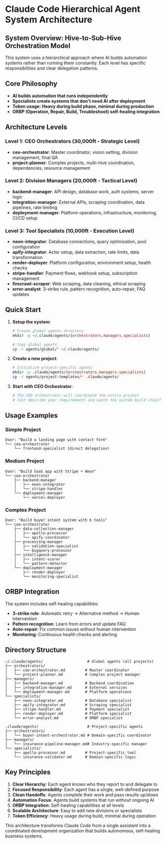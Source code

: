 # Claude Code Hierarchical Agent System Architecture

## System Overview: Hive-to-Sub-Hive Orchestration Model

This system uses a hierarchical approach where AI builds automation systems rather than running them constantly. Each level has specific responsibilities and clear delegation patterns.

## Core Philosophy
- **AI builds automation that runs independently**
- **Specialists create systems that don't need AI after deployment**
- **Token usage: Heavy during build phase, minimal during production**
- **ORBP (Operation, Repair, Build, Troubleshoot) self-healing integration**

## Architecture Levels

### Level 1: CEO Orchestrators (30,000ft - Strategic Level)
- **ceo-orchestrator**: Master coordinator, vision setting, division management, final QA
- **project-planner**: Complex projects, multi-hive coordination, dependencies, resource management

### Level 2: Division Managers (20,000ft - Tactical Level)
- **backend-manager**: API design, database work, auth systems, server logic
- **integration-manager**: External APIs, scraping coordination, data pipelines, rate limiting
- **deployment-manager**: Platform operations, infrastructure, monitoring, CI/CD setup

### Level 3: Tool Specialists (10,000ft - Execution Level)
- **neon-integrator**: Database connections, query optimization, pool configuration
- **apify-integrator**: Actor setup, data extraction, rate limits, data transformation
- **render-deployer**: Platform configuration, environment setup, health checks
- **stripe-handler**: Payment flows, webhook setup, subscription management
- **firecrawl-scraper**: Web scraping, data cleaning, ethical scraping
- **error-analyst**: 3-strike rule, pattern recognition, auto-repair, FAQ updates

## Quick Start

1. **Setup the system**:
   ```bash
   # Create global agents directory
   mkdir -p ~/.claude/agents/{orchestrators,managers,specialists}
   
   # Copy global agents
   cp -r agents/global/* ~/.claude/agents/
   ```

2. **Create a new project**:
   ```bash
   # Initialize project-specific agents
   mkdir -p .claude/agents/{orchestrators,managers,specialists}
   cp -r agents/project-templates/* .claude/agents/
   ```

3. **Start with CEO Orchestrator**:
   ```bash
   # The CEO orchestrator will coordinate the entire project
   # Just describe your requirements and watch the system build itself
   ```

## Usage Examples

### Simple Project
```
User: "Build a landing page with contact form"
└── ceo-orchestrator
    └── frontend-specialist (direct delegation)
```

### Medium Project  
```
User: "Build SaaS app with Stripe + Neon"
└── ceo-orchestrator
    ├── backend-manager
    │   ├── neon-integrator
    │   └── stripe-handler
    └── deployment-manager
        └── vercel-deployer
```

### Complex Project
```
User: "Build buyer intent system with 6 tools"
└── ceo-orchestrator
    ├── data-collection-manager
    │   ├── apollo-processor
    │   └── apify-coordinator
    ├── processing-manager
    │   ├── validation-specialist
    │   └── bigquery-processor
    ├── intelligence-manager
    │   ├── intent-scorer
    │   └── pattern-detector
    └── deployment-manager
        ├── render-deployer
        └── monitoring-specialist
```

## ORBP Integration

The system includes self-healing capabilities:
- **3-strike rule**: Automatic retry → Alternative method → Human intervention
- **Pattern recognition**: Learn from errors and update FAQ
- **Auto-repair**: Fix common issues without human intervention
- **Monitoring**: Continuous health checks and alerting

## Directory Structure

```
~/.claude/agents/                    # Global agents (all projects)
├── orchestrators/
│   ├── ceo-orchestrator.md         # Master coordinator
│   └── project-planner.md          # Complex project manager
├── managers/
│   ├── backend-manager.md          # Backend coordination
│   ├── integration-manager.md      # External services
│   └── deployment-manager.md       # Platform operations
└── specialists/
    ├── neon-integrator.md          # Database specialist
    ├── apify-integrator.md         # Scraping specialist
    ├── stripe-handler.md           # Payment specialist
    ├── render-deployer.md          # Platform specialist
    └── error-analyst.md            # ORBP specialist

.claude/agents/                      # Project-specific agents
├── orchestrators/
│   └── buyer-intent-orchestrator.md # Domain-specific coordinator
├── managers/
│   └── insurance-pipeline-manager.md# Industry-specific manager
└── specialists/
    ├── apollo-processor.md         # Project-specific tool
    └── insurance-validator.md      # Domain-specific logic
```

## Key Principles

1. **Clear Hierarchy**: Each agent knows who they report to and delegate to
2. **Focused Responsibility**: Each agent has a single, well-defined purpose  
3. **Clean Handoffs**: Agents complete their work and pass results up/down
4. **Automation Focus**: Agents build systems that run without ongoing AI
5. **ORBP Integration**: Self-healing capabilities at all levels
6. **Scalable Architecture**: Easy to add new divisions or specialists
7. **Token Efficiency**: Heavy usage during build, minimal during operation

This architecture transforms Claude Code from a single assistant into a coordinated development organization that builds autonomous, self-healing business systems.
